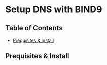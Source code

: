 # Setup DNS with BIND9

## Table of Contents
- [Prequisites & Install](https://github.com/JustinKQuijanoo/homelab-projects/blob/master/Linux/Configuration/DNS/Prerequisites%20and%20Install.md)

## Prequisites & Install


